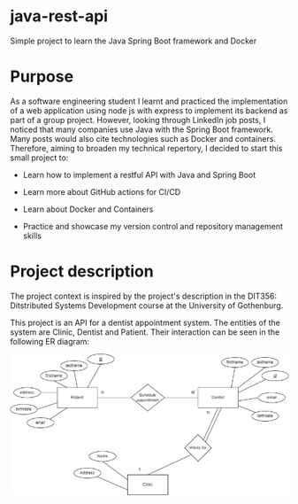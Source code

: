 # java-rest-api
Simple project to learn the Java Spring Boot framework and Docker

# Purpose

As a software engineering student I learnt and practiced the implementation of a web application
using node js with express to implement its backend as part of a group project. However, looking through LinkedIn
job posts, I noticed that many companies use Java with the Spring Boot framework. Many posts would also cite 
technologies such as Docker and containers. Therefore, aiming to broaden my technical repertory, I decided to start
this small project to: 

- Learn how to implement a restful API with Java and Spring Boot

- Learn more about GitHub actions for CI/CD

- Learn about Docker and Containers

- Practice and showcase my version control and repository management skills

# Project description

The project context is inspired by the project's description in the DIT356: Ditstributed Systems Development course at the University of Gothenburg.

This project is an API for a dentist appointment system. The entities of the system are Clinic, Dentist and Patient. Their interaction can be seen in the following ER diagram:

![EER Diagram](./assets/java-api-EER.drawio.png)
